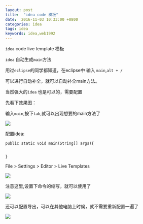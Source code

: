 ```yaml
---
layout: post
title:  "idea code 模板"
date:  2016-11-03 10:33:00 +0800
categories: idea
tags: idea
keywords: idea,web1992
---
```


`idea` code live template 模板

`idea` 自动生成`main`方法

<!--more-->

用过`eclipse`的同学都知道，在eclipse中 输入 `main`,`alt + /`

可以进行自动补全，就可以自动补全main方法。

当然强大的`idea` 也是可以的，需要配置

先看下效果图：

输入`main`,按下`tab`,就可以出现想要的main方法了

![](http://i.imgur.com/lKIq4pw.gif)



配置idea:

    public static void main(String[] args){

        
    }

File > Settings > Editor > Live Templates

![](https://i.imgur.com/ig63CBs.png)



注意这里,设置下命令的缩写，就可以使用了

![](https://i.imgur.com/urHl2xJ.png)


还可以配置导出，可以在其他电脑上时候，就不需要重新配置一遍了

![](https://i.imgur.com/7S1JIHV.png)
	







